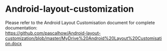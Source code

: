 # Android-layout-customization

Please refer to the Android Layout Customisation document for complete documentation:  
https://github.com/pascalhow/Android-layout-customization/blob/master/MyDrive%20Android%20Layout%20Customisation.docx  

